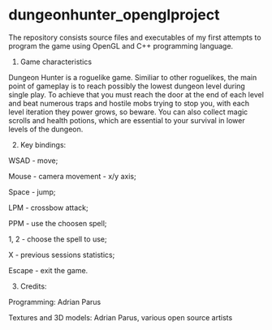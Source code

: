 # dungeonhunter_openglproject
The repository consists source files and executables of my first attempts to program the game using OpenGL and C++ programming language.

1. Game characteristics
 
Dungeon Hunter is a roguelike game. Similiar to other roguelikes, the main point of gameplay is to reach possibly the lowest dungeon level during single play. To achieve that you must reach the door at the end of each level and beat numerous traps and hostile mobs trying to stop you, with each level iteration they power grows, so beware. You can also collect magic scrolls and health potions, which are essential to your survival in lower levels of the dungeon.

2. Key bindings:

WSAD - move;

Mouse - camera movement - x/y axis;

Space - jump;

LPM - crossbow attack;

PPM - use the choosen spell;

1, 2 - choose the spell to use;

X - previous sessions statistics; 

Escape - exit the game.

3. Credits:

Programming: Adrian Parus

Textures and 3D models: Adrian Parus, various open source artists

